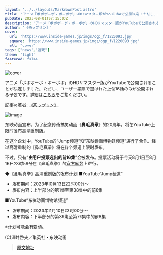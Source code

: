 ```yaml
---
layout: '../../layouts/MarkdownPost.astro'
title: 'アニメ「ボボボーボ・ボーボボ」HDリマスター版がYouTubeで公開決定！ただし、ユーザー投票で選ばれた上位16話のみ'
pubDate: 2023-08-01T07:15:03Z
description: 'アニメ「ボボボーボ・ボーボボ」のHDリマスター版がYouTubeで公開されることが決定しました。ただし、ユーザー投票で選ばれた上位16話のみが公開される予定です。'
author: '《茶っプリン》'
cover:
  url: 'https://www.inside-games.jp/imgs/ogp_f/1220093.jpg'
  square: 'https://www.inside-games.jp/imgs/ogp_f/1220093.jpg'
  alt: "cover"
tags: ["news","游戏"]
theme: 'light'
featured: false
---
```


![cover](https://www.inside-games.jp/imgs/ogp_f/1220093.jpg)

アニメ「ボボボーボ・ボーボボ」のHDリマスター版がYouTubeで公開されることが決定しました。ただし、ユーザー投票で選ばれた上位16話のみが公開される予定です。詳細は[こちら](https://www.inside-games.jp/article/2023/08/01/147567.html)をご覧ください。

記事の著者: [《茶っプリン》](/author/10181/recent/%E8%8C%B6%E3%81%A3%E3%83%97%E3%83%AA%E3%83%B3)

![image](https://www.inside-games.jp/imgs/zoom/1220092.jpg)

东映动画宣布，为了纪念传奇搞笑动画《<b>鼻毛真拳</b>》的20周年，将在YouTube上限时发布高清重制版。

在这个企划中，YouTube的“Jump频道”和“东映动画博物馆频道”进行了合作。经过高清重制的《鼻毛真拳》将在各个频道上限时发布。

不过，只有“<b>由用户投票选出的前16集</b>”会被发布。投票活动将于今天8月1日至8月16日23时59分在《鼻毛真拳》的<a target="_blank" rel="noopener noreferrer nofollow" href="https://www.toei-anim.co.jp/tv/bo-bobo/news/2023080101.php">官方网站</a>上进行。

◆《鼻毛真拳》高清重制版的发布计划
■YouTube“Jump频道”
- 发布期间：2023年10月13日22时00分～
- 发布内容：上半部分的第1集至第38集中的前8集

■YouTube“东映动画博物馆频道”
- 发布期间：2023年11月10日22时00分～
- 发布内容：下半部分的第39集至第76集中的前8集

※计划可能会有变动。

(C)澤井啓夫／集英社・东映动画

>[原文地址](https://www.inside-games.jp/article/2023/08/01/147567.html)  